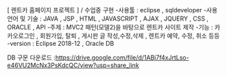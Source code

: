 [ 렌트카 홈페이지 프로젝트 ] / 수업중 구현
-사용툴 : eclipse , sqldeveloper
-사용 언어 및 기술 : JAVA , JSP , HTML , JAVASCRIPT , AJAX , JQUERY , CSS , ORACLE , API
-주제 : MVC2 패턴(모델2)을 바탕으로 렌트카 사이트 제작
-기능 : 카카오로그인 , 회원가입, 탈퇴 , 게시판 글 작성,수정,삭제 , 렌트카 예약, 수정, 취소 등등
-version : Eclipse 2018-12 , Oracle DB

DB 구문 다운로드 :https://drive.google.com/file/d/1ABj7f4xJrtLso-e46VU2McNx3PsKdcQC/view?usp=share_link


